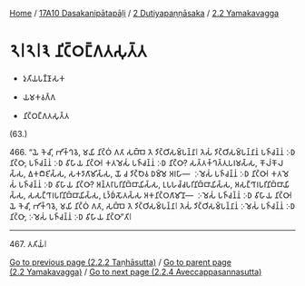 
[Home](/) / [17A10 Dasakanipātapāḷi](../../../17A10.md) / [2 Dutiyapaṇṇāsaka](../../2.md) / [2.2 Yamakavagga](../2.2.md)

# 𑁨𑁇𑁨𑁇𑁩 𑀦𑀺𑀝𑁆𑀞𑀗𑁆𑀕𑀢𑀲𑀼𑀢𑁆𑀢

* 𑀤𑀼𑀢𑀺𑀬𑀧𑀡𑁆𑀡𑀸𑀲𑀓

* 𑀬𑀫𑀓𑀯𑀕𑁆𑀕

* 𑀦𑀺𑀝𑁆𑀞𑀗𑁆𑀕𑀢𑀲𑀼𑀢𑁆𑀢

(63.)

466\. “𑀬𑁂 𑀓𑁂𑀘𑀺, 𑀪𑀺𑀓𑁆𑀔𑀯𑁂, 𑀫𑀬𑀺 𑀦𑀺𑀝𑁆𑀞𑀁 𑀕𑀢𑀸 𑀲𑀩𑁆𑀩𑁂 𑀢𑁂 𑀤𑀺𑀝𑁆𑀞𑀺𑀲𑀫𑁆𑀧𑀦𑁆𑀦𑀸𑁇 𑀢𑁂𑀲𑀁 𑀤𑀺𑀝𑁆𑀞𑀺𑀲𑀫𑁆𑀧𑀦𑁆𑀦𑀸𑀦𑀁 𑀧𑀜𑁆𑀘𑀦𑁆𑀦𑀁 𑀇𑀥 𑀦𑀺𑀝𑁆𑀞𑀸, 𑀧𑀜𑁆𑀘𑀦𑁆𑀦𑀁 𑀇𑀥 𑀯𑀺𑀳𑀸𑀬 𑀦𑀺𑀝𑁆𑀞𑀸𑁇 𑀓𑀢𑀫𑁂𑀲𑀁 𑀧𑀜𑁆𑀘𑀦𑁆𑀦𑀁 𑀇𑀥 𑀦𑀺𑀝𑁆𑀞𑀸? 𑀲𑀢𑁆𑀢𑀓𑁆𑀔𑀢𑁆𑀢𑀼𑀧𑀭𑀫𑀲𑁆𑀲, 𑀓𑁄𑀮𑀁𑀓𑁄𑀮𑀲𑁆𑀲, 𑀏𑀓𑀩𑀻𑀚𑀺𑀲𑁆𑀲, 𑀲𑀓𑀤𑀸𑀕𑀸𑀫𑀺𑀲𑁆𑀲, 𑀬𑁄 𑀘 𑀤𑀺𑀝𑁆𑀞𑁂𑀯 𑀥𑀫𑁆𑀫𑁂 𑀅𑀭𑀳𑀸—  𑀇𑀫𑁂𑀲𑀁 𑀧𑀜𑁆𑀘𑀦𑁆𑀦𑀁 𑀇𑀥 𑀦𑀺𑀝𑁆𑀞𑀸𑁇 𑀓𑀢𑀫𑁂𑀲𑀁 𑀧𑀜𑁆𑀘𑀦𑁆𑀦𑀁 𑀇𑀥 𑀯𑀺𑀳𑀸𑀬 𑀦𑀺𑀝𑁆𑀞𑀸? 𑀅𑀦𑁆𑀢𑀭𑀸𑀧𑀭𑀺𑀦𑀺𑀩𑁆𑀩𑀸𑀬𑀺𑀲𑁆𑀲, 𑀉𑀧𑀳𑀘𑁆𑀘𑀧𑀭𑀺𑀦𑀺𑀩𑁆𑀩𑀸𑀬𑀺𑀲𑁆𑀲, 𑀅𑀲𑀗𑁆𑀔𑀸𑀭𑀧𑀭𑀺𑀦𑀺𑀩𑁆𑀩𑀸𑀬𑀺𑀲𑁆𑀲, 𑀲𑀲𑀗𑁆𑀔𑀸𑀭𑀧𑀭𑀺𑀦𑀺𑀩𑁆𑀩𑀸𑀬𑀺𑀲𑁆𑀲, 𑀉𑀤𑁆𑀥𑀁𑀲𑁄𑀢𑀲𑁆𑀲 𑀅𑀓𑀦𑀺𑀝𑁆𑀞𑀕𑀸𑀫𑀺𑀦𑁄—  𑀇𑀫𑁂𑀲𑀁 𑀧𑀜𑁆𑀘𑀦𑁆𑀦𑀁 𑀇𑀥 𑀯𑀺𑀳𑀸𑀬 𑀦𑀺𑀝𑁆𑀞𑀸𑁇 𑀬𑁂 𑀓𑁂𑀘𑀺, 𑀪𑀺𑀓𑁆𑀔𑀯𑁂, 𑀫𑀬𑀺 𑀦𑀺𑀝𑁆𑀞𑀁 𑀕𑀢𑀸, 𑀲𑀩𑁆𑀩𑁂 𑀢𑁂 𑀤𑀺𑀝𑁆𑀞𑀺𑀲𑀫𑁆𑀧𑀦𑁆𑀦𑀸𑁇 𑀢𑁂𑀲𑀁 𑀤𑀺𑀝𑁆𑀞𑀺𑀲𑀫𑁆𑀧𑀦𑁆𑀦𑀸𑀦𑀁 𑀇𑀫𑁂𑀲𑀁 𑀧𑀜𑁆𑀘𑀦𑁆𑀦𑀁 𑀇𑀥 𑀦𑀺𑀝𑁆𑀞𑀸, 𑀇𑀫𑁂𑀲𑀁 𑀧𑀜𑁆𑀘𑀦𑁆𑀦𑀁 𑀇𑀥 𑀯𑀺𑀳𑀸𑀬 𑀦𑀺𑀝𑁆𑀞𑀸”𑀢𑀺𑁇

---

467\. 𑀢𑀢𑀺𑀬𑀁𑁇



[Go to previous page (2.2.2 Taṇhāsutta)](2.2.2.md) / [Go to parent page (2.2 Yamakavagga)](../2.2.md) / [Go to next page (2.2.4 Aveccappasannasutta)](2.2.4.md)


